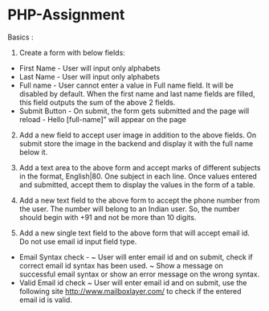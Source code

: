 # PHP-Assignment

Basics :

1. Create a form with below fields:

* First Name - User will input only alphabets
* Last Name - User will input only alphabets
* Full name -  User cannot enter a value in Full name field. It will be disabled by default. When the first name and last name fields are filled, this field outputs the sum of the above 2 fields.
* Submit Button - On submit, the form gets submitted and the page will reload - Hello [full-name]” will appear on the page

2. Add a new field to accept user image in addition to the above fields. On submit store the image in the backend and display it with the full name below it.

3. Add a text area to the above form and accept marks of different subjects in the format, English|80. One subject in each line. Once values entered and submitted, accept them to display the values in the form of a table.

4. Add a new text field to the above form to accept the phone number from the user. The number will belong to an Indian user. So, the number should begin with +91 and not be more than 10 digits.

5. Add a new single text field to the above form that will accept email id. Do not use email id input field type.

* Email Syntax check -
  ~ User will enter email id and on submit, check if correct email id syntax has been used.
  ~ Show a message on successful email syntax or show an error message on the wrong syntax.
* Valid Email id check
  ~ User will enter email id and on submit, use the following site http://www.mailboxlayer.com/ to check if the entered email id is valid.
